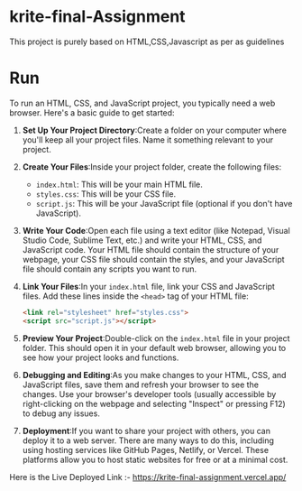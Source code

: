 # krite-final-Assignment
This project is purely based on HTML,CSS,Javascript as per as guidelines
# Run
To run an HTML, CSS, and JavaScript project, you typically need a web browser. Here's a basic guide to get started:

1. **Set Up Your Project Directory**:Create a folder on your computer where you'll keep all your project files. Name it something relevant to your project.

2. **Create Your Files**:Inside your project folder, create the following files:
   - `index.html`: This will be your main HTML file.
   - `styles.css`: This will be your CSS file.
   - `script.js`: This will be your JavaScript file (optional if you don't have JavaScript).

3. **Write Your Code**:Open each file using a text editor (like Notepad, Visual Studio Code, Sublime Text, etc.) and write your HTML, CSS, and JavaScript code. Your HTML file should contain the structure of your webpage, your CSS file should contain the styles, and your JavaScript file should contain any scripts you want to run.

4. **Link Your Files**:In your `index.html` file, link your CSS and JavaScript files. Add these lines inside the `<head>` tag of your HTML file:
   ```html
   <link rel="stylesheet" href="styles.css">
   <script src="script.js"></script>
   ```

5. **Preview Your Project**:Double-click on the `index.html` file in your project folder. This should open it in your default web browser, allowing you to see how your project looks and functions.

6. **Debugging and Editing**:As you make changes to your HTML, CSS, and JavaScript files, save them and refresh your browser to see the changes. Use your browser's developer tools (usually accessible by right-clicking on the webpage and selecting "Inspect" or pressing F12) to debug any issues.

7. **Deployment**:If you want to share your project with others, you can deploy it to a web server. There are many ways to do this, including using hosting services like GitHub Pages, Netlify, or Vercel. These platforms allow you to host static websites for free or at a minimal cost.

Here is the Live Deployed Link :- https://krite-final-assignment.vercel.app/
